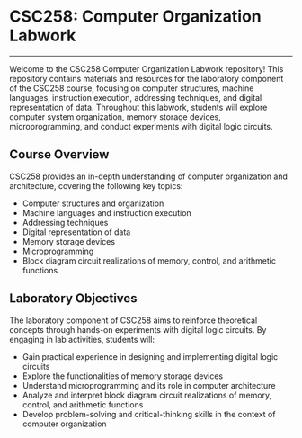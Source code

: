 # CSC258: Computer Organization Labwork

---

Welcome to the CSC258 Computer Organization Labwork repository! This repository contains materials and resources for the laboratory component of the CSC258 course, focusing on computer structures, machine languages, instruction execution, addressing techniques, and digital representation of data. Throughout this labwork, students will explore computer system organization, memory storage devices, microprogramming, and conduct experiments with digital logic circuits.

## Course Overview
CSC258 provides an in-depth understanding of computer organization and architecture, covering the following key topics:
- Computer structures and organization
- Machine languages and instruction execution
- Addressing techniques
- Digital representation of data
- Memory storage devices
- Microprogramming
- Block diagram circuit realizations of memory, control, and arithmetic functions

## Laboratory Objectives
The laboratory component of CSC258 aims to reinforce theoretical concepts through hands-on experiments with digital logic circuits. By engaging in lab activities, students will:
- Gain practical experience in designing and implementing digital logic circuits
- Explore the functionalities of memory storage devices
- Understand microprogramming and its role in computer architecture
- Analyze and interpret block diagram circuit realizations of memory, control, and arithmetic functions
- Develop problem-solving and critical-thinking skills in the context of computer organization
